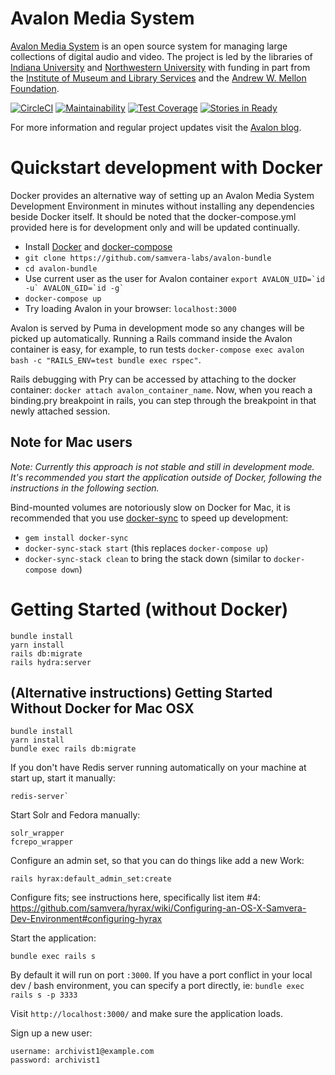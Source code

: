 # Avalon Media System
[Avalon Media System](http://www.avalonmediasystem.org) is an open source system for managing large collections of digital audio and video. The project is led by the libraries of [Indiana University](http://www.iu.edu) and [Northwestern University](http://www.northwestern.edu) with funding in part from the [Institute of Museum and Library Services](http://www.imls.gov) and the [Andrew W. Mellon Foundation](https://mellon.org/).

[![CircleCI](https://circleci.com/gh/samvera-labs/avalon-bundle.svg?style=svg)](https://circleci.com/gh/samvera-labs/avalon-bundle) [![Maintainability](https://api.codeclimate.com/v1/badges/e0f5c4b2ac16277b4ecc/maintainability)](https://codeclimate.com/github/samvera-labs/avalon-bundle/maintainability) [![Test Coverage](https://api.codeclimate.com/v1/badges/e0f5c4b2ac16277b4ecc/test_coverage)](https://codeclimate.com/github/samvera-labs/avalon-bundle/test_coverage) [![Stories in Ready](https://img.shields.io/waffle/label/samvera-labs/avalon-bundle/ready.svg?longCache=true&style=flat)](https://waffle.io/avalonmediasystem/avalon)

For more information and regular project updates visit the [Avalon blog](http://www.avalonmediasystem.org/blog).

# Quickstart development with Docker
Docker provides an alternative way of setting up an Avalon Media System Development Environment in minutes without installing any dependencies beside Docker itself. It should be noted that the docker-compose.yml provided here is for development only and will be updated continually.
* Install [Docker](https://docs.docker.com/engine/installation/) and [docker-compose](https://docs.docker.com/compose/install/)
* ```git clone https://github.com/samvera-labs/avalon-bundle```
* ```cd avalon-bundle```
* Use current user as the user for Avalon container `` export AVALON_UID=`id -u` AVALON_GID=`id -g` ``
* ```docker-compose up```
* Try loading Avalon in your browser: ```localhost:3000```

Avalon is served by Puma in development mode so any changes will be picked up automatically. Running a Rails command inside the Avalon container is easy, for example, to run tests ```docker-compose exec avalon bash -c "RAILS_ENV=test bundle exec rspec"```.

Rails debugging with Pry can be accessed by attaching to the docker container: ```docker attach avalon_container_name```. Now, when you reach a binding.pry breakpoint in rails, you can step through the breakpoint in that newly attached session.

## Note for Mac users
*Note: Currently this approach is not stable and still in development mode.  It's recommended you start the application outside of Docker, following the instructions in the following section.*

Bind-mounted volumes are notoriously slow on Docker for Mac, it is recommended that you use [docker-sync](https://github.com/EugenMayer/docker-sync/) to speed up development:
* ``gem install docker-sync``
* ``docker-sync-stack start`` (this replaces ``docker-compose up``)
* ``docker-sync-stack clean`` to bring the stack down (similar to ``docker-compose down``)

# Getting Started (without Docker)

```
bundle install
yarn install
rails db:migrate
rails hydra:server
```

## (Alternative instructions) Getting Started Without Docker for Mac OSX
```
bundle install
yarn install
bundle exec rails db:migrate
```

If you don't have Redis server running automatically on your machine at start up, start it manually:
```
redis-server`
```

Start Solr and Fedora manually:
```
solr_wrapper
fcrepo_wrapper
```

Configure an admin set, so that you can do things like add a new Work:
```
rails hyrax:default_admin_set:create
```

Configure fits; see instructions here, specifically list item #4:
https://github.com/samvera/hyrax/wiki/Configuring-an-OS-X-Samvera-Dev-Environment#configuring-hyrax

Start the application:
```
bundle exec rails s
```

By default it will run on port `:3000`.  If you have a port conflict in your local dev / bash environment, you can specify a port directly, ie:
`bundle exec rails s -p 3333`

Visit `http://localhost:3000/` and make sure the application loads.

Sign up a new user:
```
username: archivist1@example.com
password: archivist1
```
